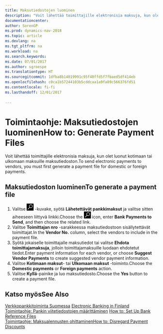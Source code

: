 ```yaml
---
title: Maksutiedostojen luominen
description: "Voit lähettää toimittajille elektronisia maksuja, kun olet luonut kotimaan tai ulkomaan maksuille maksutiedoston."
documentationcenter: 
author: SorenGP
ms.prod: dynamics-nav-2018
ms.topic: article
ms.devlang: na
ms.tgt_pltfrm: na
ms.workload: na
ms.search.keywords: 
ms.date: 07/01/2017
ms.author: sgroespe
ms.translationtype: HT
ms.sourcegitcommit: 1dfba8b14019991c95f40ffd5f7fbaed5df414eb
ms.openlocfilehash: c0ca1b57244103b5cddcaa1a9fa89c566376fd51
ms.contentlocale: fi-fi
ms.lasthandoff: 12/01/2017

---
```

# <a name="how-to-generate-payment-files"></a><span data-ttu-id="8f014-103">Toimintaohje: Maksutiedostojen luominen</span><span class="sxs-lookup"><span data-stu-id="8f014-103">How to: Generate Payment Files</span></span>
<span data-ttu-id="8f014-104">Voit lähettää toimittajille elektronisia maksuja, kun olet luonut kotimaan tai ulkomaan maksuille maksutiedoston.</span><span class="sxs-lookup"><span data-stu-id="8f014-104">To send electronic payments to vendors, you must first generate a payment file for domestic or foreign payments.</span></span>  

## <a name="to-generate-a-payment-file"></a><span data-ttu-id="8f014-105">Maksutiedoston luominen</span><span class="sxs-lookup"><span data-stu-id="8f014-105">To generate a payment file</span></span>  

1.  <span data-ttu-id="8f014-106">Valitse ![Etsi sivu tai raportti -kuvake](../../media/ui-search/search_small.png "Etsi sivu tai raportti -kuvake") -kuvake, syötä **Lähetettävät pankkimaksut** ja valitse sitten aiheeseen liittyvä linkki.</span><span class="sxs-lookup"><span data-stu-id="8f014-106">Choose the ![Search for Page or Report](../../media/ui-search/search_small.png "Search for Page or Report icon") icon, enter **Bank Payments to Send**, and then choose the related link.</span></span>  
2.  <span data-ttu-id="8f014-107">Valitse **Toimittajan nro** -sarakkeessa maksutiedostoon sisällytettävät toimittajat.</span><span class="sxs-lookup"><span data-stu-id="8f014-107">In the **Vendor No.** column, select the vendors to include in the payment file.</span></span>  
3.  <span data-ttu-id="8f014-108">Syötä jokaiselle toimittajalle maksutiedot tai valitse **Ehdota toimittajamaksuja**, jolloin toimittajamaksuille luodaan ehdotetut tiedot.</span><span class="sxs-lookup"><span data-stu-id="8f014-108">Enter payment information for each vendor, or choose **Suggest Vendor Payments** to create suggested vendor payment information.</span></span>  
4.  <span data-ttu-id="8f014-109">Valitse **Kotimaan maksut**- tai **Ulkomaan maksut** -toiminto.</span><span class="sxs-lookup"><span data-stu-id="8f014-109">Choose the **Domestic payments** or **Foreign payments** action.</span></span>  
5.  <span data-ttu-id="8f014-110">Valitse **Kyllä**-painike ja luo maksutiedosto.</span><span class="sxs-lookup"><span data-stu-id="8f014-110">Choose the **Yes** button to create a payment file.</span></span>  

## <a name="see-also"></a><span data-ttu-id="8f014-111">Katso myös</span><span class="sxs-lookup"><span data-stu-id="8f014-111">See Also</span></span>  
 <span data-ttu-id="8f014-112">[Verkkopankkitoiminta Suomessa](electronic-banking-in-finland.md) </span><span class="sxs-lookup"><span data-stu-id="8f014-112">[Electronic Banking in Finland](electronic-banking-in-finland.md) </span></span>  
 <span data-ttu-id="8f014-113">[Toimintaohje: Pankin viitetiedostojen määrittäminen](how-to-set-up-bank-reference-files.md) </span><span class="sxs-lookup"><span data-stu-id="8f014-113">[How to: Set Up Bank Reference Files](how-to-set-up-bank-reference-files.md) </span></span>  
 [<span data-ttu-id="8f014-114">Toimintaohje: Maksualennusten ohittaminen</span><span class="sxs-lookup"><span data-stu-id="8f014-114">How to: Disregard Payment Discounts</span></span>](how-to-disregard-payment-discounts.md) 

